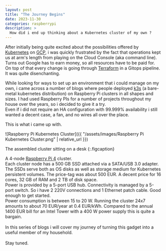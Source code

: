 ```yaml
---
layout: post
title: "The Journey Begins"
date: 2023-11-30
categories: raspberrypi
description: >
  How did i end up thinking about a Kubernetes cluster of my own ?
---
```

After initially being quite excited about the possibilities offered by [Kubernetes](https://kubernetes.io/) on [GCP](https://cloud.google.com/),
i was quickly frustrated by the fact that operations kept us at arm's length from playing on the Cloud Console (aka command line).<br/>
Turns out Google has to earn money, so all resources have to be paid for. On top of that
every change is going through [Terraform](https://www.terraform.io/) in a Gitops pipeline. It was quite disenchanting.

While looking for ways to set up an environment that i could manage on my own, i came across 
a number of blogs where people deployed [k3s](https://k3s.io/) (a bare-metal kubernetes distribution) on 
Raspberry Pi clusters in all shapes and sizes. I had used Raspberry PIs for a number of projects throughout my house over the years,
so i decided to give it a try.
<br/>
Even if i did not require an HA configuration with 99.999% availability i still wanted a decent case, a fan, and no wires all over the place.

This is what i came up with.

![Raspberry Pi Kubernetes Cluster]({{ "/assets/images/Raspberry Pi Kubernetes Cluster.png" | relative_url }})

The assembled cluster sitting on a desk
{:.figcaption}

A 4-node [Raspberry Pi 4](https://www.raspberrypi.com/products/raspberry-pi-4-model-b/) cluster.<br/>
Each cluster node has a 500 GB SSD attached via a SATA/USB 3.0 adapter. The SSDs serve both as OS disks as well as storage medium for Kubernetes persistent volumes. The price-tag was about 500 EUR. A decent price for 16 cores, 32 GB of RAM and 2 TB of disk space.<br/>
Power is provided by a 5-port USB hub. Connectivity is managed by a 5-port switch. So i have 2 220V connections and 1 Ethernet patch cable. Good enough to get started.<br/>
Power consumption is between 15 to 20 W. Running the cluster 24x7 amounts to about 70 EUR/year at 0.4 EUR/kWh. Compared to the annual 1400 EUR bill for an Intel Tower with a 400 W power supply this is quite a bargain.<br/>
<br/>
In this series of blogs i will cover my journey of turning this gadget into a useful member of my household.
<br/><br/>
Stay tuned.
  